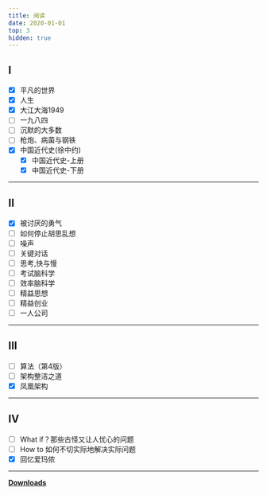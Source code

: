 ```yaml
---
title: 阅读
date: 2020-01-01
top: 3
hidden: true
---
```


## I

- [x] 平凡的世界
- [x] 人生
- [x] 大江大海1949
- [ ] 一九八四
- [ ] 沉默的大多数
- [ ] 枪炮、病菌与钢铁
- [x] 中国近代史(徐中约)
    - [x] 中国近代史-上册
    - [x] 中国近代史-下册

---

## II

- [x] 被讨厌的勇气
- [ ] 如何停止胡思乱想
- [ ] 噪声
- [ ] 关键对话
- [ ] 思考,快与慢
- [ ] 考试脑科学
- [ ] 效率脑科学
- [ ] 精益思想
- [ ] 精益创业
- [ ] 一人公司

---

## III

- [ ] 算法（第4版）
- [ ] 架构整洁之道
- [x] 凤凰架构

---

## IV

- [ ] What if？那些古怪又让人忧心的问题
- [ ] How to 如何不切实际地解决实际问题
- [x] 回忆爱玛侬

---

**[Downloads](https://github.com/no-today/books)**